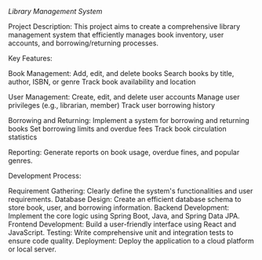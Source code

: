 _Library Management System_

Project Description:
This project aims to create a comprehensive library management system that efficiently manages book inventory, user accounts, and borrowing/returning processes.

Key Features:

Book Management:
Add, edit, and delete books
Search books by title, author, ISBN, or genre
Track book availability and location

User Management:
Create, edit, and delete user accounts
Manage user privileges (e.g., librarian, member)
Track user borrowing history

Borrowing and Returning:
Implement a system for borrowing and returning books
Set borrowing limits and overdue fees
Track book circulation statistics

Reporting:
Generate reports on book usage, overdue fines, and popular genres.

Development Process:

Requirement Gathering: Clearly define the system's functionalities and user requirements.
Database Design: Create an efficient database schema to store book, user, and borrowing information.
Backend Development: Implement the core logic using Spring Boot, Java, and Spring Data JPA.
Frontend Development: Build a user-friendly interface using React and JavaScript.
Testing: Write comprehensive unit and integration tests to ensure code quality.
Deployment: Deploy the application to a cloud platform or local server.
